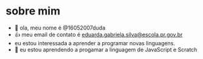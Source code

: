 # sobre mim 
- 👋 ola, meu nome é @16052007duda
- 👍 meu email de contato é eduarda.gabriela.silva@escola.pr.gov.br
- eu estou interessada a aprender a programar novas linguagens.
- 🌱 eu estou aprendendo a progamar a linguagem de JavaScript e Scratch
